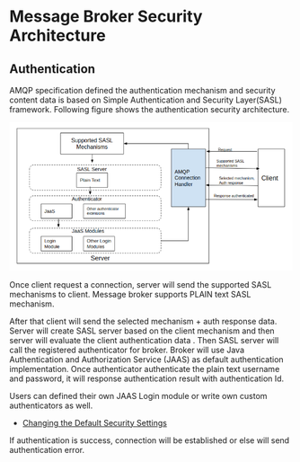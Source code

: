 # Message Broker Security Architecture

## Authentication

AMQP specification defined the authentication mechanism and security content data is based on Simple Authentication
and Security Layer(SASL) framework. Following figure shows the authentication security architecture.


![Module Relation](../images/authentication-architecture.png)

Once client request  a connection, server will send the supported SASL mechanisms to client. Message broker supports
PLAIN text SASL mechanism.

After that client will send the selected mechanism + auth response data. Server will create SASL server based on the
client mechanism and then server will evaluate the client authentication data . Then SASL server will call the 
registered authenticator for broker. Broker will use Java Authentication and Authorization Service 
(JAAS) as default authentication implementation. Once authenticator authenticate the plain text username and 
password, it will response authentication result with authentication Id. 

 Users can defined their own JAAS Login module or write own custom authenticators as well.
  - [Changing the Default Security Settings](../user/authentication-settings-guide.md)

If authentication is success, connection will be established or else will send authentication error.
